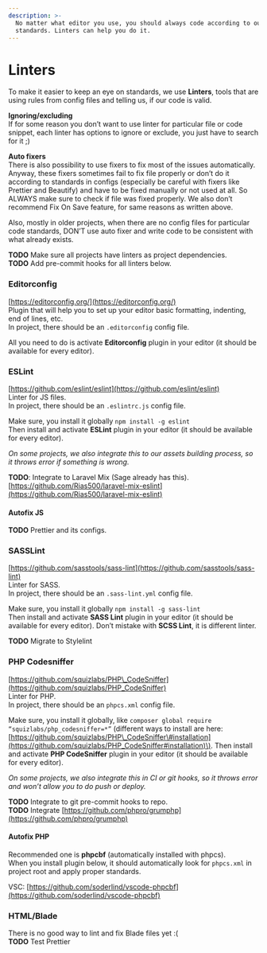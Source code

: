 ```yaml
---
description: >-
  No matter what editor you use, you should always code according to our
  standards. Linters can help you do it.
---
```


# Linters

To make it easier to keep an eye on standards, we use **Linters**, tools that are using rules from config files and telling us, if our code is valid.

**Ignoring/excluding**   
If for some reason you don’t want to use linter for particular file or code snippet, each linter has options to ignore or exclude, you just have to search for it ;\)

**Auto fixers**   
There is also possibility to use fixers to fix most of the issues automatically. Anyway, these fixers sometimes fail to fix file properly or don’t do it according to standards in configs \(especially be careful with fixers like Prettier and Beautify\) and have to be fixed manually or not used at all. So ALWAYS make sure to check if file was fixed properly. We also don’t recommend Fix On Save feature, for same reasons as written above.

Also, mostly in older projects, when there are no config files for particular code standards, DON’T use auto fixer and write code to be consistent with what already exists.

**TODO** Make sure all projects have linters as project dependencies.   
**TODO** Add pre-commit hooks for all linters below.

### Editorconfig

[https://editorconfig.org/](https://editorconfig.org/)  
Plugin that will help you to set up your editor basic formatting, indenting, end of lines, etc.   
In project, there should be an `.editorconfig` config file.   
  
All you need to do is activate **Editorconfig** plugin in your editor \(it should be available for every editor\).

### ESLint

[https://github.com/eslint/eslint](https://github.com/eslint/eslint)   
Linter for JS files.   
In project, there should be an `.eslintrc.js` config file.

Make sure, you install it globally `npm install -g eslint`   
Then install and activate **ESLint** plugin in your editor \(it should be available for every editor\).

_On some projects, we also integrate this to our assets building process, so it throws error if something is wrong._   
  
**TODO**: Integrate to Laravel Mix \(Sage already has this\).   
[https://github.com/Rias500/laravel-mix-eslint](https://github.com/Rias500/laravel-mix-eslint)

#### **Autofix JS**

**TODO** Prettier and its configs.

### SASSLint

[https://github.com/sasstools/sass-lint](https://github.com/sasstools/sass-lint)   
Linter for SASS.   
In project, there should be an `.sass-lint.yml` config file.

Make sure, you install it globally `npm install -g sass-lint`  
Then install and activate **SASS Lint** plugin in your editor \(it should be available for every editor\). Don’t mistake with **SCSS Lint**, it is different linter.

**TODO** Migrate to Stylelint

### PHP Codesniffer

[https://github.com/squizlabs/PHP\_CodeSniffer](https://github.com/squizlabs/PHP_CodeSniffer)   
Linter for PHP.   
In project, there should be an `phpcs.xml` config file.

Make sure, you install it globally, like `composer global require “squizlabs/php_codesniffer=*”` \(different ways to install are here: [https://github.com/squizlabs/PHP\_CodeSniffer\#installation](https://github.com/squizlabs/PHP_CodeSniffer#installation)\). Then install and activate **PHP CodeSniffer** plugin in your editor \(it should be available for every editor\).

_On some projects, we also integrate this in CI or git hooks, so it throws error and won’t allow you to do push or deploy._

**TODO** Integrate to git pre-commit hooks to repo.   
**TODO** Integrate [https://github.com/phpro/grumphp](https://github.com/phpro/grumphp)

#### **Autofix PHP**

Recommended one is **phpcbf** \(automatically installed with phpcs\).   
When you install plugin below, it should automatically look for `phpcs.xml` in project root and apply proper standards.

VSC: [https://github.com/soderlind/vscode-phpcbf](https://github.com/soderlind/vscode-phpcbf)

### HTML/Blade

There is no good way to lint and fix Blade files yet :\(   
**TODO** Test Prettier

